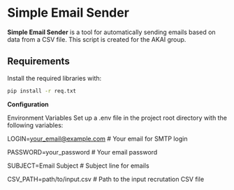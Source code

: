 # Simple Email Sender

**Simple Email Sender** is a tool for automatically sending emails based on data from a CSV file. This script is created for the AKAI group.

## Requirements


Install the required libraries with:

```bash
pip install -r req.txt
```

**Configuration**

Environment Variables
Set up a .env file in the project root directory with the following variables:


LOGIN=your_email@example.com         # Your email for SMTP login 

PASSWORD=your_password               # Your email password

SUBJECT=Email Subject                # Subject line for emails

CSV_PATH=path/to/input.csv           # Path to the input recrutation CSV file